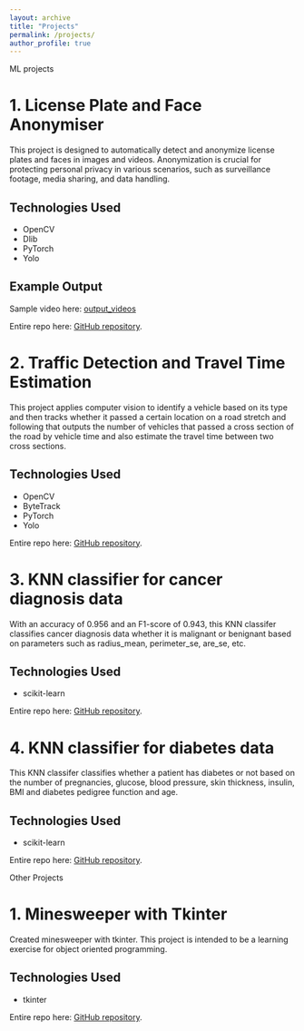 ```yaml
---
layout: archive
title: "Projects"
permalink: /projects/
author_profile: true
---
```

ML projects

# 1. License Plate and Face Anonymiser 

This project is designed to automatically detect and anonymize license plates and faces in images and videos. Anonymization is crucial for protecting personal privacy in various scenarios, such as surveillance footage, media sharing, and data handling.

## Technologies Used

- OpenCV
- Dlib
- PyTorch
- Yolo

## Example Output

Sample video here: [output_videos](https://github.com/rampallishyam/License-plate-and-face-anonymiser/tree/main/output_videos)

Entire repo here: [GitHub repository](https://github.com/rampallishyam/License-plate-and-face-anonymiser).

# 2. Traffic Detection and Travel Time Estimation 

This project applies computer vision to identify a vehicle based on its type and then tracks whether it passed a certain location on a road stretch and following that outputs the number of vehicles that passed a cross section of the road by vehicle time and also estimate the travel time between two cross sections.

## Technologies Used

- OpenCV
- ByteTrack
- PyTorch
- Yolo

Entire repo here: [GitHub repository](https://github.com/rampallishyam/License-plate-and-face-anonymiser).


# 3. KNN classifier for cancer diagnosis data 

With an accuracy of 0.956 and an F1-score of 0.943, this KNN classifer classifies cancer diagnosis data whether it is malignant or benignant based on parameters such as radius_mean, perimeter_se, are_se, etc. 

## Technologies Used

- scikit-learn

Entire repo here: [GitHub repository](https://github.com/rampallishyam/KNN-on-cancer-diagnosis-data/tree/main).

# 4. KNN classifier for diabetes data 

 This KNN classifer classifies whether a patient has diabetes or not based on the number of pregnancies, glucose, blood pressure, skin thickness, insulin, BMI and diabetes pedigree function and age. 

## Technologies Used

- scikit-learn

Entire repo here: [GitHub repository](https://github.com/rampallishyam/KNearestNeighbour-Classification-on-diabetes-data).


Other Projects

# 1. Minesweeper with Tkinter 

 Created minesweeper with tkinter. This project is intended to be a learning exercise for object oriented programming.

## Technologies Used

- tkinter

Entire repo here: [GitHub repository](https://github.com/rampallishyam/Minesweeper-with-Tkinter).

